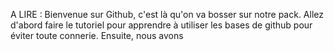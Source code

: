 A LIRE :
Bienvenue sur Github, c'est là qu'on va bosser sur notre pack. 
Allez d'abord faire le tutoriel pour apprendre à utiliser les bases de github pour éviter toute connerie. 
Ensuite, nous avons 
